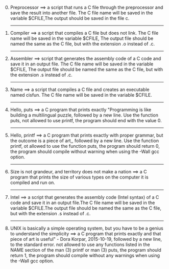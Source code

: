 0. Preprocessor ==> a script that runs a C file through the preprocessor and save the result into another file. The C file name will be saved in the variable $CFILE,The output should be saved in the file c.<hr>
1. Compiler ==> a script that compiles a C file but does not link. The C file name will be saved in the variable $CFILE, The output file should be named the same as the C file, but with the extension .o instead of .c.<hr>
2. Assembler ==>  script that generates the assembly code of a C code and save it in an output file. The C file name will be saved in the variable $CFILE, The output file should be named the same as the C file, but with the extension .s instead of .c.<hr>
3. Name ==> a script that compiles a C file and creates an executable named cisfun. The C file name will be saved in the variable $CFILE.<hr>
4. Hello, puts ==> a C program that prints exactly "Programming is like building a multilingual puzzle, followed by a new line. Use the function puts, not allowed to use printf, the program should end with the value 0.<hr>
5. Hello, printf ==> a C program that prints exactly with proper grammar, but the outcome is a piece of art,, followed by a new line. Use the function printf, ot allowed to use the function puts, the program should return 0, the program should compile without warning when using the -Wall gcc option.<hr>
6. Size is not grandeur, and territory does not make a nation ==> a C program that prints the size of various types on the computer it is compiled and run on.<hr>
7. Intel ==> a script that generates the assembly code (Intel syntax) of a C code and save it in an output file.The C file name will be saved in the variable $CFILE.The output file should be named the same as the C file, but with the extension .s instead of .c.<hr>
8. UNIX is basically a simple operating system, but you have to be a genius to understand the simplicity ==> a C program that prints exactly and that piece of art is useful" - Dora Korpar, 2015-10-19, followed by a new line, to the standard error. not allowed to use any functions listed in the NAME section of the man (3) printf or man (3) puts, the program should return 1, the program should compile without any warnings when using the -Wall gcc option.
